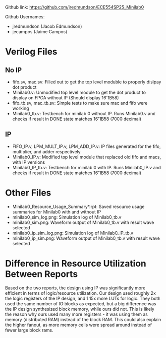 Github link:
https://github.com/jredmundson/ECE554SP25_Minilab0

Github Usernames:
- jredmundson (Jacob Edmundson)
- jecampos (Jaime Campos)

#  Verilog Files

## No IP
-  fifo.sv, mac.sv: Filled out to get the top level moduble to properly dislpay dot product
-  Minilab0.v: Unmodified top level module to get the dot product to display on FPGA without IP (Should display 16'1B58)
-  fifo_tb.sv, mac_tb.sv: Simple tests to make sure mac and fifo were working
-  Minilab0_tb.v: Testbench for minilab 0 without IP. Runs Minilab0.v and checks if result in DONE state matches 16'1B58 (7000 decimal)

## IP
-  FIFO_IP.v, LPM_MULT_IP.v, LPM_ADD_IP.v: IP files generated for the fifo, multiplier, and adder respectively
-  Minilab0_IP.v: Modified top level module that replaced old fifo and macs, with IP versions
-  Minilab0_IP_tb.v: Testbench for minilab 0 with IP. Runs Minilab0_IP.v and checks if result in DONE state matches 16'1B58 (7000 decimal)

# Other Files
- Minilab0_Resource_Usage_Summary*.rpt: Saved resource usage summaries for Minilab0 with and without IP
- minilab0_sim_log.png: Simulation log of Minilab0_tb.v
- minilab0_sim.png: Waveform output of Minilab0_tb.v with result wave selected
- minilab0_ip_sim_log.png: Simulation log of Minilab0_IP_tb.v
- minilab0_ip_sim.png: Waveform output of Minilab0_tb.v with result wave selected

# Difference in Resource Utilization Between Reports
Based on the two reports, the design using IP was significantly more efficient in terms of logic/resource utilization. Our design used roughly 2x the logic registers of the IP design, and 1.15x more LUTs for logic. They both used the same number of IO blocks as expected, but a big difference was the IP design synthesized block memory, while ours did not. This is likely the reason why ours used many more registers - it was using them as memory (distributed RAM) instead of the block RAM. This could also explain the higher fanout, as more memory cells were spread around instead of fewer large block rams. 
